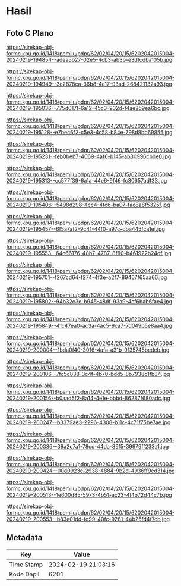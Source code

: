 # Hasil

## Foto C Plano

https://sirekap-obj-formc.kpu.go.id/1418/pemilu/pdpr/62/02/04/20/15/6202042015004-20240219-194854--adea5b27-02e5-4cb3-ab3b-e3dfcdba105b.jpg

https://sirekap-obj-formc.kpu.go.id/1418/pemilu/pdpr/62/02/04/20/15/6202042015004-20240219-194949--3c2878ca-36b8-4a17-93ad-268421132a93.jpg

https://sirekap-obj-formc.kpu.go.id/1418/pemilu/pdpr/62/02/04/20/15/6202042015004-20240219-195036--775d017f-6a12-45c3-932d-f4ae259ea6bc.jpg

https://sirekap-obj-formc.kpu.go.id/1418/pemilu/pdpr/62/02/04/20/15/6202042015004-20240219-195128--e7bec6f2-c5e3-4c58-b84e-798d8bb69855.jpg

https://sirekap-obj-formc.kpu.go.id/1418/pemilu/pdpr/62/02/04/20/15/6202042015004-20240219-195231--feb0beb7-4069-4af6-b145-ab30996cbde0.jpg

https://sirekap-obj-formc.kpu.go.id/1418/pemilu/pdpr/62/02/04/20/15/6202042015004-20240219-195313--cc577f39-6a1a-44e6-9f46-fc30657adf33.jpg

https://sirekap-obj-formc.kpu.go.id/1418/pemilu/pdpr/62/02/04/20/15/6202042015004-20240219-195406--5498d298-4cc4-4fc6-ba07-fac8a8f5325f.jpg

https://sirekap-obj-formc.kpu.go.id/1418/pemilu/pdpr/62/02/04/20/15/6202042015004-20240219-195457--6f5a7af2-9c41-44f0-a97c-dba445fca1ef.jpg

https://sirekap-obj-formc.kpu.go.id/1418/pemilu/pdpr/62/02/04/20/15/6202042015004-20240219-195553--64c66176-48b7-4787-8f80-b461922b24df.jpg

https://sirekap-obj-formc.kpu.go.id/1418/pemilu/pdpr/62/02/04/20/15/6202042015004-20240219-195701--f267cd64-f274-4f3e-a2f7-89467f65aa66.jpg

https://sirekap-obj-formc.kpu.go.id/1418/pemilu/pdpr/62/02/04/20/15/6202042015004-20240219-195802--94b32c3e-b945-48df-93a9-4cf6bab6fae4.jpg

https://sirekap-obj-formc.kpu.go.id/1418/pemilu/pdpr/62/02/04/20/15/6202042015004-20240219-195849--41c47ea0-ac3a-4ac5-9ca7-7d049b5e8aa4.jpg

https://sirekap-obj-formc.kpu.go.id/1418/pemilu/pdpr/62/02/04/20/15/6202042015004-20240219-200004--1bda0f40-3016-4afa-a31b-9f35745bcdeb.jpg

https://sirekap-obj-formc.kpu.go.id/1418/pemilu/pdpr/62/02/04/20/15/6202042015004-20240219-200106--7fc5c838-3c4f-4b70-bdd5-8b7938c1fb84.jpg

https://sirekap-obj-formc.kpu.go.id/1418/pemilu/pdpr/62/02/04/20/15/6202042015004-20240219-200156--b0aad5f2-8a14-4e1e-bbbd-86287f680adc.jpg

https://sirekap-obj-formc.kpu.go.id/1418/pemilu/pdpr/62/02/04/20/15/6202042015004-20240219-200247--b3379ae3-2296-4308-b11c-4c71f75be7ae.jpg

https://sirekap-obj-formc.kpu.go.id/1418/pemilu/pdpr/62/02/04/20/15/6202042015004-20240219-200336--39a2c7a1-78cc-44da-89f5-39979ff233a1.jpg

https://sirekap-obj-formc.kpu.go.id/1418/pemilu/pdpr/62/02/04/20/15/6202042015004-20240219-200424--00d0923e-2938-4884-9b2d-4936ff9ed314.jpg

https://sirekap-obj-formc.kpu.go.id/1418/pemilu/pdpr/62/02/04/20/15/6202042015004-20240219-200513--1e600d85-5973-4b51-ac23-4f4b72d44c7b.jpg

https://sirekap-obj-formc.kpu.go.id/1418/pemilu/pdpr/62/02/04/20/15/6202042015004-20240219-200553--b83e01dd-fd99-40fc-9281-44b25fd4f7cb.jpg


## Metadata

| Key        | Value               |
| ---------- | ------------------- |
| Time Stamp | 2024-02-19 21:03:16 |
| Kode Dapil | 6201                |



